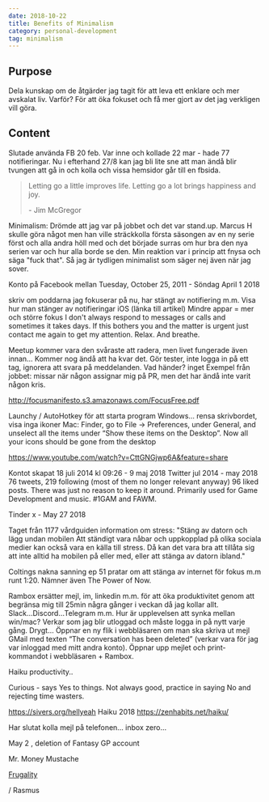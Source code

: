 ```yaml
---
date: 2018-10-22
title: Benefits of Minimalism
category: personal-development
tag: minimalism
---
```


## Purpose

Dela kunskap om de åtgärder jag tagit för att leva ett enklare och mer avskalat liv.
Varför? För att öka fokuset och få mer gjort av det jag verkligen vill göra.

## Content

Slutade använda FB 20 feb. Var inne och kollade 22 mar - hade 77 notifieringar. Nu i efterhand 27/8 kan jag bli lite sne att man ändå blir tvungen att gå in och kolla och vissa hemsidor går till en fbsida.

> Letting go a little improves life. Letting go a lot brings happiness and joy.
> 
> \- Jim McGregor

Minimalism: Drömde att jag var på jobbet och det var stand.up. Marcus H skulle göra något men han ville sträckkolla första säsongen av en ny serie först och alla andra höll med och det började surras om hur bra den nya serien var och hur alla borde se den.
Min reaktion var i princip att fnysa och säga "fuck that". Så jag är tydligen minimalist som säger nej även när jag sover.

Konto på Facebook mellan Tuesday, October 25, 2011 - Söndag April 1 2018

skriv om poddarna jag fokuserar på nu, har stängt av notifiering m.m.
Visa hur man stänger av notifieringar iOS (länka till artikel)
Mindre appar = mer och större fokus
I don't always respond to messages or calls and sometimes it takes days. If this bothers you and the matter is urgent just contact me again to get my attention.
Relax. And breathe.

Meetup kommer vara den svåraste att radera, men livet fungerade även innan… Kommer nog ändå att ha kvar det. Gör tester, inte logga in på ett tag, ignorera att svara på meddelanden. Vad händer? inget
Exempel från jobbet: missar när någon assignar mig på PR, men det har ändå inte varit någon kris.

<http://focusmanifesto.s3.amazonaws.com/FocusFree.pdf>

Launchy / AutoHotkey för att starta program Windows... rensa skrivbordet, visa inga ikoner
Mac: Finder, go to File -> Preferences, under General, and unselect all the items under “Show these items on the Desktop”. Now all your icons should be gone from the desktop

<https://www.youtube.com/watch?v=CttGNGjwp6A&feature=share>

Kontot skapat
18 juli 2014 kl 09:26 - 9 maj 2018
 Twitter jul 2014 - may 2018 76 tweets, 219 following (most of them no longer relevant anyway) 96 liked posts. There was just no reason to keep it around. Primarily used for Game Development and music. #1GAM and FAWM.

Tinder x - May 27 2018

Taget från 1177 vårdguiden information om stress:
"Stäng av datorn och lägg undan mobilen
Att ständigt vara nåbar och uppkopplad på olika sociala medier kan också vara en källa till stress. Då kan det vara bra att tillåta sig att inte alltid ha mobilen på eller med, eller att stänga av datorn ibland."

Coltings nakna sanning ep 51 pratar om att stänga av internet för fokus m.m runt 1:20. Nämner även The Power of Now.

Rambox ersätter mejl, im, linkedin m.m. för att öka produktivitet genom att begränsa mig till 25min några gånger i veckan då jag kollar allt. Slack...Discord…Telegram m.m. Hur är upplevelsen att synka mellan win/mac? Verkar som jag blir utloggad och måste logga in på nytt varje gång. Drygt… Öppnar en ny flik i webbläsaren om man ska skriva ut mejl GMail med texten “The conversation has been deleted” (verkar vara för jag var inloggad med mitt andra konto). Öppnar upp mejlet och print-kommandot i webbläsaren + Rambox.

Haiku productivity..

Curious - says Yes to things. Not always good, practice in saying No and rejecting time wasters.

<https://sivers.org/hellyeah>
Haiku 2018 <https://zenhabits.net/haiku/>

Har slutat kolla mejl på telefonen… inbox zero…

May 2 , deletion of Fantasy GP account

Mr. Money Mustache

[Frugality](https://www.mrmoneymustache.com/2012/03/07/frugality-the-new-fanciness/)

/ Rasmus